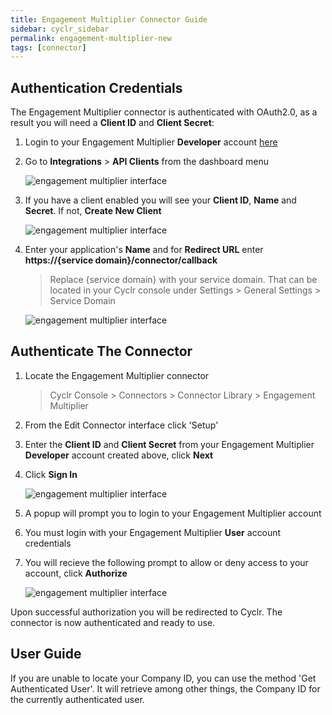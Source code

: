 ```yaml
---
title: Engagement Multiplier Connector Guide
sidebar: cyclr_sidebar
permalink: engagement-multiplier-new
tags: [connector]
---
```


## Authentication Credentials

The Engagement Multiplier connector is authenticated with OAuth2.0, as a result you will need a **Client ID** and **Client Secret**:

1. Login to your Engagement Multiplier **Developer** account [here](http://em.envisionitmedia.com)

2. Go to **Integrations** > **API Clients** from the dashboard menu

   ![engagement multiplier interface](./images/engage_multi_1.png)

3. If you have a client enabled you will see your **Client ID**, **Name** and **Secret**. If not, **Create New Client**

   ![engagement multiplier interface](./images/engage_multi_2.png)

4. Enter your application's **Name** and for **Redirect URL** enter **https://{service domain}/connector/callback**

   > Replace {service domain} with your service domain. That can be located in your Cyclr console under Settings > General Settings > Service Domain

   ![engagement multiplier interface](./images/engage_multi_3.png)

## Authenticate The Connector

1. Locate the Engagement Multiplier connector

   > Cyclr Console > Connectors > Connector Library > Engagement Multiplier

2. From the Edit Connector interface click 'Setup'

3. Enter the **Client ID** and **Client Secret** from your Engagement Multiplier **Developer** account created above, click **Next**

4. Click **Sign In**

   ![engagement multiplier interface](./images/engage_multi_5.png)

5. A popup will prompt you to login to your Engagement Multiplier account

6. You must login with your Engagement Multiplier **User** account credentials

7. You will recieve the following prompt to allow or deny access to your account, click **Authorize**

   ![engagement multiplier interface](./images/engage_multi_4.png)

Upon successful authorization you will be redirected to Cyclr. The connector is now authenticated and ready to use.

## User Guide

If you are unable to locate your Company ID, you can use the method 'Get Authenticated User'. It will retrieve among other things, the Company ID for the currently authenticated user.